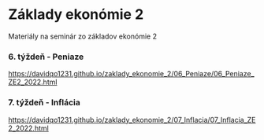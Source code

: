 # Základy ekonómie 2
Materiály na seminár zo základov ekonómie 2

### 6. týždeň - Peniaze
https://davidqo1231.github.io/zaklady_ekonomie_2/06_Peniaze/06_Peniaze_ZE2_2022.html  

### 7. týždeň - Inflácia
https://davidqo1231.github.io/zaklady_ekonomie_2/07_Inflacia/07_Inflacia_ZE2_2022.html 
